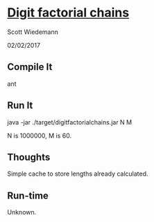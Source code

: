 # [Digit factorial chains](http://projecteuler.net/problem=74)
Scott Wiedemann

02/02/2017

## Compile It
ant


## Run It
java -jar ./target/digitfactorialchains.jar N M

N is 1000000, M is 60.

## Thoughts
Simple cache to store lengths already calculated.

## Run-time
Unknown.
